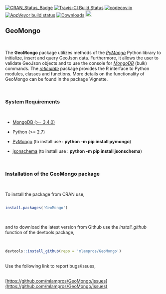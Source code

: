 
[![CRAN_Status_Badge](http://www.r-pkg.org/badges/version/GeoMongo)](http://cran.r-project.org/package=GeoMongo)
[![Travis-CI Build Status](https://travis-ci.org/mlampros/GeoMongo.svg?branch=master)](https://travis-ci.org/mlampros/GeoMongo)
[![codecov.io](https://codecov.io/github/mlampros/GeoMongo/coverage.svg?branch=master)](https://codecov.io/github/mlampros/GeoMongo?branch=master)
[![AppVeyor build status](https://ci.appveyor.com/api/projects/status/github/mlampros/GeoMongo?branch=master&svg=true)](https://ci.appveyor.com/project/mlampros/GeoMongo/branch/master)
[![Downloads](http://cranlogs.r-pkg.org/badges/grand-total/GeoMongo?color=blue)](http://www.r-pkg.org/pkg/GeoMongo)
<a href="https://www.buymeacoffee.com/VY0x8snyh" target="_blank"><img src="https://www.buymeacoffee.com/assets/img/custom_images/orange_img.png" alt="Buy Me A Coffee" height="21px" ></a>


## GeoMongo
<br>

The **GeoMongo** package utilizes methods of the [*PyMongo*](https://api.mongodb.com/python/current/#) Python library to initialize, insert and query GeoJson data. Furthermore, it allows the user to validate GeoJson objects and to use the console for [*MongoDB*](https://www.mongodb.com/) (bulk) commands. The [*reticulate*](https://github.com/rstudio/reticulate) package provides the R interface to Python modules, classes and functions. More details on the functionality of GeoMongo can be found in the package Vignette.


<br>

### **System Requirements**

<br>

* [MongoDB (>= 3.4.0)](https://docs.mongodb.com/manual/installation/)

* Python (>= 2.7)

* [PyMongo](http://api.mongodb.com/python/current/installation.html) (to install use : **python -m pip install pymongo**)

* [jsonschema](https://pypi.python.org/pypi/jsonschema) (to install use : **python -m pip install jsonschema**)


<br>

### **Installation of the GeoMongo package**

<br>

To install the package from CRAN use, 

```R

install.packages('GeoMongo')

```
<br>

and to download the latest version from Github use the *install_github* function of the devtools package,
<br><br>

```R

devtools::install_github(repo = 'mlampros/GeoMongo')

```
<br>
Use the following link to report bugs/issues,
<br><br>

[https://github.com/mlampros/GeoMongo/issues](https://github.com/mlampros/GeoMongo/issues)

<br>

